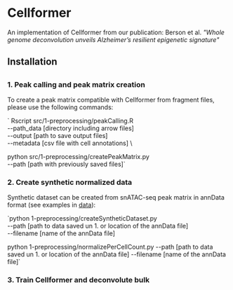 # Cellformer
An implementation of Cellformer from our publication: Berson et al. *"Whole genome deconvolution unveils Alzheimer’s resilient epigenetic signature"*

## Installation

##
### 1. Peak calling and peak matrix creation

To create a peak matrix compatible with Cellformer from fragment files, please use the following commands:

` Rscript src/1-preprocessing/peakCalling.R \
 --path_data [directory including arrow files] \
 --output [path to save output files] \
 --metadata [csv file with cell annotations] \

python src/1-preprocessing/createPeakMatrix.py \
 --path [path with previously saved files]`

### 2. Create synthetic normalized data
Synthetic dataset can be created from snATAC-seq peak matrix in annData format (see examples in [data](https://github.com/elo-nsrb/Cellformer/tree/main/data)):

`python 1-preprocessing/createSyntheticDataset.py \
 --path [path to data saved un 1. or location of the annData file] \
 --filename [name of the annData file]

python 1-preprocessing/normalizePerCellCount.py 
 --path [path to data saved un 1. or location of the annData file] 
 --filename [name of the annData file]`

### 3. Train Cellformer and deconvolute bulk
